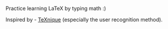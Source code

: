 Practice learning LaTeX by typing math :)

Inspired by - [TeXnique](https://github.com/akshayravikumar/TeXnique) (especially the user recognition method).

